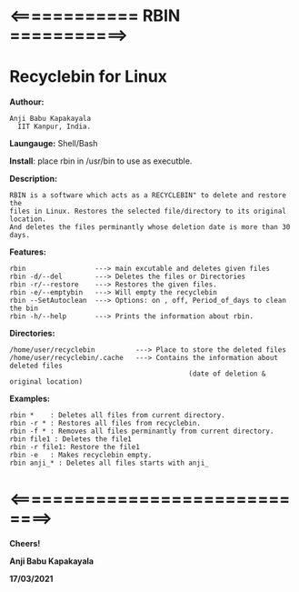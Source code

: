 #    <============ RBIN ===========>
#        Recyclebin for Linux

 **Authour:**
 
    Anji Babu Kapakayala
	  IIT Kanpur, India.

**Laungauge:** Shell/Bash

**Install**: place rbin in /usr/bin to use as executble.

 **Description:** 
	
    RBIN is a software which acts as a RECYCLEBIN" to delete and restore the 
    files in Linux. Restores the selected file/directory to its original location.
    And deletes the files perminantly whose deletion date is more than 30 days.  

 **Features:**
    
    rbin                 ---> main excutable and deletes given files
    rbin -d/--del        ---> Deletes the files or Directories
    rbin -r/--restore    ---> Restores the given files.
    rbin -e/--emptybin   ---> Will empty the recyclebin
    rbin --SetAutoclean  ---> Options: on , off, Period_of_days to clean the bin
    rbin -h/--help       ---> Prints the information about rbin.
    

 **Directories:**
       
    /home/user/recyclebin          ---> Place to store the deleted files
    /home/user/recyclebin/.cache   ---> Contains the information about deleted files 
	                                    		(date of deletion & original location)
 **Examples:**
 
    rbin *    : Deletes all files from current directory.
    rbin -r * : Restores all files from recyclebin.
    rbin -f * : Removes all files perminantly from current directory.
    rbin file1 : Deletes the file1
    rbin -r file1: Restore the file1
    rbin -e   : Makes recyclebin empty.
    rbin anji_* : Deletes all files starts with anji_
    
# <==============================>
**Cheers!**

**Anji Babu Kapakayala**

**17/03/2021**
